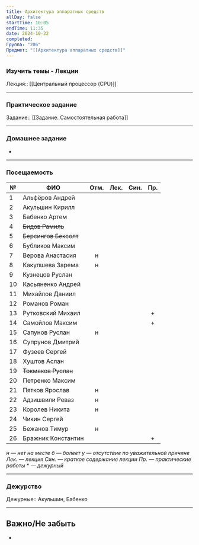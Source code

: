 ```yaml
---
title: Архитектура аппаратных средств
allDay: false
startTime: 10:05
endTime: 11:35
date: 2024-10-22
completed: 
Группа: "206"
Предмет: "[[Архитектура аппаратных средств]]"
---
```

### Изучить темы - Лекции

Лекция:: [[Центральный процессор (CPU)]]

---
### Практическое задание

Задание:: [[Задание. Самостоятельная работа]]

---
### Домашнее задание

- 

---
### Посещаемость

| №   | ФИО                   | Отм. | Лек. | Син. | Пр. |
| --- | --------------------- | :--: | :--: | :--: | :-: |
| 1   | Альфёров Андрей       |      |      |      |     |
| 2   | Акульшин Кирилл       |      |      |      |     |
| 3   | Бабенко Артем         |      |      |      |     |
| 4   | ~~Бидов Рамиль~~      |      |      |      |     |
| 5   | ~~Берсингов Бексолт~~ |      |      |      |     |
| 6   | Бубликов Максим       |      |      |      |     |
| 7   | Верова Анастасия      |  н   |      |      |     |
| 8   | Какупшева Зарема      |  н   |      |      |     |
| 9   | Кузнецов Руслан       |      |      |      |     |
| 10  | Касьяненко Андрей     |      |      |      |     |
| 11  | Михайлов Даниил       |      |      |      |     |
| 12  | Романов Роман         |      |      |      |     |
| 13  | Рутковский Михаил     |      |      |      |  +  |
| 14  | Самойлов Максим       |      |      |      |  +  |
| 15  | Сапунов Руслан        |  н   |      |      |     |
| 16  | Супрунов Дмитрий      |      |      |      |     |
| 17  | Фузеев Сергей         |      |      |      |     |
| 18  | Хуштов Аслан          |      |      |      |     |
| 19  | ~~Токмаков Руслан~~   |      |      |      |     |
| 20  | Петренко Максим       |      |      |      |     |
| 21  | Пятков Ярослав        |  н   |      |      |     |
| 22  | Адзишвили Реваз       |  н   |      |      |     |
| 23  | Королев Никита        |  н   |      |      |     |
| 24  | Чикин Сергей          |      |      |      |     |
| 25  | Бежанов Тимур         |  н   |      |      |     |
| 26  | Бражник Константин    |      |      |      |  +  |

*н — нет на месте
б — болеет
у — отсутствие по уважительной причине
Лек. — лекция
Син. — краткое содержание лекции
Пр. — практические работы*
\* — *дежурный*

---
### Дежурство

Дежурные::  Акульшин, Бабенко

---
## Важно/Не забыть

- 
